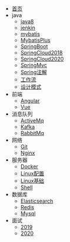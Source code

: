 ﻿* [首页](/)
* java
	* [java8](/java/java8.md)
	* [jenkin](/java/jenkin.md)
	* [mybatis](/java/mybatis.md)
	* [MybatisPlus](/java/MybatisPlus.md)
	* [SpringBoot](/java/SpringBoot.md)
	* [SpringCloud2018](/java/SpringCloud2018.md)
	* [SpringCloud2020](/java/SpringCloud2020.md)
	* [SpringMvc](/java/SpringMvc.md)
	* [Spring注解](/java/Spring注解.md)
	* [工作流](/java/workflow.md)
	* [设计模式](/java/设计模式.md)
* 前端
	* [Angular](/frontend/angular)
	* [Vue](/frontend/vue)
* 消息队列
	* [ActiveMq](/message/activeMq)
	* [Kafka](/message/kafka)
	* [RabbitMq](/message/RabbitMq)
* 网络
	* [Git](/network/git)
	* [Nginx](/network/nginx)
* 服务器
	* [Docker](/server/docker)
	* [Linux配置](/server/linuxConfig)
	* [Linux基础](/server/linuxBase)
	* [Shell](/server/shell)
* 数据库
	* [Elasticsearch](/database/Elasticsearch.md)
	* [Redis](/database/Redis.md)
	* [Mysql](/database/Mysql.md)
* 面试
	* [2019](/interview/2019)
	* [2020](/interview/2020)